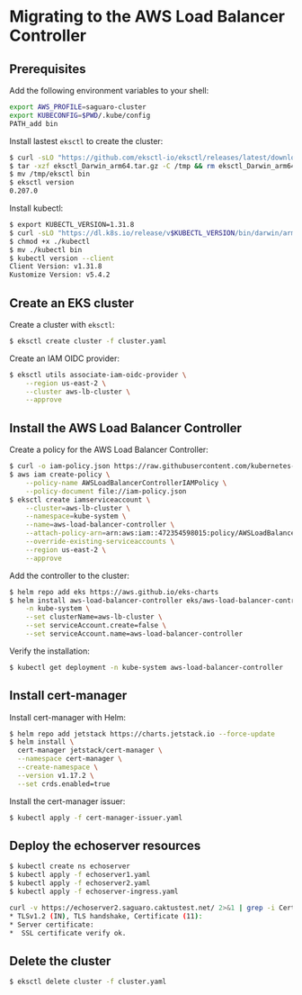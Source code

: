 # Migrating to the AWS Load Balancer Controller


## Prerequisites

Add the following environment variables to your shell:

```sh
export AWS_PROFILE=saguaro-cluster
export KUBECONFIG=$PWD/.kube/config
PATH_add bin
```

Install lastest `eksctl` to create the cluster:

```sh
$ curl -sLO "https://github.com/eksctl-io/eksctl/releases/latest/download/eksctl_Darwin_arm64.tar.gz"
$ tar -xzf eksctl_Darwin_arm64.tar.gz -C /tmp && rm eksctl_Darwin_arm64.tar.gz
$ mv /tmp/eksctl bin
$ eksctl version
0.207.0
```

Install kubectl:

```sh
$ export KUBECTL_VERSION=1.31.8
$ curl -sLO "https://dl.k8s.io/release/v$KUBECTL_VERSION/bin/darwin/arm64/kubectl"
$ chmod +x ./kubectl
$ mv ./kubectl bin
$ kubectl version --client
Client Version: v1.31.8
Kustomize Version: v5.4.2
```


## Create an EKS cluster

Create a cluster with `eksctl`:

```sh
$ eksctl create cluster -f cluster.yaml
```

Create an IAM OIDC provider:

```sh
$ eksctl utils associate-iam-oidc-provider \
    --region us-east-2 \
    --cluster aws-lb-cluster \
    --approve
```


## Install the AWS Load Balancer Controller

Create a policy for the AWS Load Balancer Controller:

```sh
$ curl -o iam-policy.json https://raw.githubusercontent.com/kubernetes-sigs/aws-load-balancer-controller/v2.13.0/docs/install/iam_policy.json
$ aws iam create-policy \
    --policy-name AWSLoadBalancerControllerIAMPolicy \
    --policy-document file://iam-policy.json
$ eksctl create iamserviceaccount \
    --cluster=aws-lb-cluster \
    --namespace=kube-system \
    --name=aws-load-balancer-controller \
    --attach-policy-arn=arn:aws:iam::472354598015:policy/AWSLoadBalancerControllerIAMPolicy \
    --override-existing-serviceaccounts \
    --region us-east-2 \
    --approve
```

Add the controller to the cluster:

```sh
$ helm repo add eks https://aws.github.io/eks-charts
$ helm install aws-load-balancer-controller eks/aws-load-balancer-controller \
    -n kube-system \
    --set clusterName=aws-lb-cluster \
    --set serviceAccount.create=false \
    --set serviceAccount.name=aws-load-balancer-controller
```

Verify the installation:

```sh
$ kubectl get deployment -n kube-system aws-load-balancer-controller
```

## Install cert-manager

Install cert-manager with Helm:

```sh
$ helm repo add jetstack https://charts.jetstack.io --force-update
$ helm install \
  cert-manager jetstack/cert-manager \
  --namespace cert-manager \
  --create-namespace \
  --version v1.17.2 \
  --set crds.enabled=true
```

Install the cert-manager issuer:

```sh
$ kubectl apply -f cert-manager-issuer.yaml
```

## Deploy the echoserver resources

```sh
$ kubectl create ns echoserver
$ kubectl apply -f echoserver1.yaml
$ kubectl apply -f echoserver2.yaml
$ kubectl apply -f echoserver-ingress.yaml
```

```sh
curl -v https://echoserver2.saguaro.caktustest.net/ 2>&1 | grep -i Certificate
* TLSv1.2 (IN), TLS handshake, Certificate (11):
* Server certificate:
*  SSL certificate verify ok.
```

## Delete the cluster

```sh
$ eksctl delete cluster -f cluster.yaml
```
